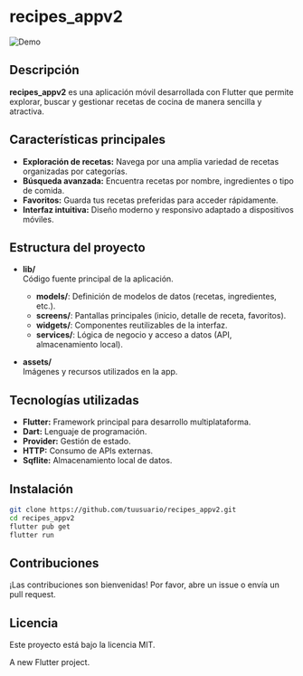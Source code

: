 # recipes_appv2
  
![Demo](https://firebasestorage.googleapis.com/v0/b/portafolio-dd96b.appspot.com/o/demo_app.gif?alt=media&token=f9ab0fae-26cf-4e20-bd46-63ca8efeb52d)

## Descripción

**recipes_appv2** es una aplicación móvil desarrollada con Flutter que permite explorar, buscar y gestionar recetas de cocina de manera sencilla y atractiva.

## Características principales

- **Exploración de recetas:** Navega por una amplia variedad de recetas organizadas por categorías.
- **Búsqueda avanzada:** Encuentra recetas por nombre, ingredientes o tipo de comida.
- **Favoritos:** Guarda tus recetas preferidas para acceder rápidamente.
- **Interfaz intuitiva:** Diseño moderno y responsivo adaptado a dispositivos móviles.

## Estructura del proyecto

- **lib/**  
  Código fuente principal de la aplicación.
  - **models/**: Definición de modelos de datos (recetas, ingredientes, etc.).
  - **screens/**: Pantallas principales (inicio, detalle de receta, favoritos).
  - **widgets/**: Componentes reutilizables de la interfaz.
  - **services/**: Lógica de negocio y acceso a datos (API, almacenamiento local).

- **assets/**  
  Imágenes y recursos utilizados en la app.

## Tecnologías utilizadas

- **Flutter:** Framework principal para desarrollo multiplataforma.
- **Dart:** Lenguaje de programación.
- **Provider:** Gestión de estado.
- **HTTP:** Consumo de APIs externas.
- **Sqflite:** Almacenamiento local de datos.

## Instalación

```bash
git clone https://github.com/tuusuario/recipes_appv2.git
cd recipes_appv2
flutter pub get
flutter run
```

## Contribuciones

¡Las contribuciones son bienvenidas! Por favor, abre un issue o envía un pull request.

## Licencia

Este proyecto está bajo la licencia MIT.

A new Flutter project.

